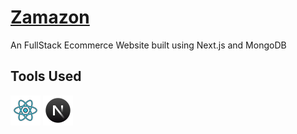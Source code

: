 # [Zamazon](https://zamazon-rho.vercel.app/)

An FullStack Ecommerce Website built using Next.js and MongoDB

## Tools Used

<img width="48" height="48" src="https://raw.githubusercontent.com/codeph-0bia/ecommerce-nextjs/main/images/icons/reactjs.png" alt="reactjs">
<img width="48" height="48" src="https://raw.githubusercontent.com/codeph-0bia/ecommerce-nextjs/main/images/icons/nextjs.png" alt="reactjs">
